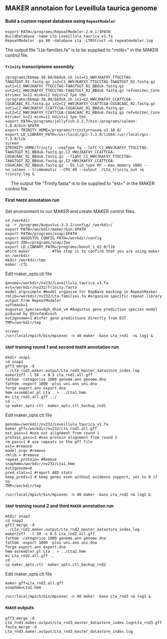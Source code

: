 ## MAKER annotaion for Leveillula taurica genome 

#### Build a custom repeat database using `RepeatModeler`

```ShellSession
export PATH=/programs/RepeatModeler-2.0.1:$PATH
BuildDatabase -name Lta Leveillula_taurica_v1.fa
RepeatModeler -pa 40 -database Lta -LTRStruct >& repeatmodeler.log
```
The output file "Lta-families.fa" is to be supplied to "rmlib=" in the MAKER control file.


#### `Trinity` transcriptome assembly

```ShellSession
/programs/bbmap-38.86/bbduk.sh in1=C1_HWVJKAFXY_TTGCCTAG-TAAGTGGT_R1.fastq.gz in2=C1_HWVJKAFXY_TTGCCTAG-TAAGTGGT_R2.fastq.gz out1=C1_HWVJKAFXY_TTGCCTAG-TAAGTGGT_R1_BBduk.fastq.gz out2=C1_HWVJKAFXY_TTGCCTAG-TAAGTGGT_R2_BBduk.fastq.gz ref=UniVec_Core ktrim=r k=21 mink=11 hdist=2 tpe tbo
/programs/bbmap-38.86/bbduk.sh in1=C2_HWVJKAFXY_CCATTCGA-CGGACAAC_R1.fastq.gz in2=C2_HWVJKAFXY_CCATTCGA-CGGACAAC_R2.fastq.gz out1=C2_HWVJKAFXY_CCATTCGA-CGGACAAC_R1_BBduk.fastq.gz out2=C2_HWVJKAFXY_CCATTCGA-CGGACAAC_R2_BBduk.fastq.gz ref=UniVec_Core ktrim=r k=21 mink=11 hdist=2 tpe tbo 
export PATH=/programs/jellyfish-2.2.7/bin:/programs/salmon-1.0.0/bin:$PATH
export TRINITY_HOME=/programs/trinityrnaseq-v2.10.0/
export LD_LIBRARY_PATH=/usr/local/gcc-7.3.0/lib64:/usr/local/gcc-7.3.0/lib
screen
$TRINITY_HOME/Trinity --seqType fq --left C1_HWVJKAFXY_TTGCCTAG-TAAGTGGT_R1_BBduk.fastq.gz,C2_HWVJKAFXY_CCATTCGA-CGGACAAC_R1_BBduk.fastq.gz --right C1_HWVJKAFXY_TTGCCTAG-TAAGTGGT_R2_BBduk.fastq.gz,C2_HWVJKAFXY_CCATTCGA-CGGACAAC_R2_BBduk.fastq.gz --SS_lib_type RF --max_memory 160G --no_salmon --trimmomatic --CPU 40 --output ./Lta_trinity_out >& trinity.log &
```
 
 The output file "Trinity.fasta" is to be supplied to "est=" in the MAKER control file.
 
#### First `MAKER` annotation run

Set environment to run MAKER and create MAKER control files.

```ShellSession
cd /workdir
cp -r /programs/Augustus-3.3.2/config/ /workdir/
export PATH=/workdir/maker/bin:$PATH
export PATH=/programs/snap:$PATH
export AUGUSTUS_CONFIG_PATH=/workdir/config
export ZOE=/programs/snap/Zoe
export LD_LIBRARY_PATH=/programs/boost_1_62_0/lib
which maker          #The step is to confirm that you are using maker on /workdir
mkdir /workdir/tmp
maker -CTL
```

Edit maker_opts.ctl file

```
genome=/workdir/nv232/Leveillula_taurica_v1.fa
est=/workdir/nv232/Trinity.fasta
model_org=simple #model organism for RepBase masking in RepeatMasker
rmlib=/workdir/nv232/Lta-families.fa #organism specific repeat library output from RepeatModeler 
softmask=1
augustus_species=Bgh_dh14_v4 #Augustus gene prediction species model prduced by @StefanKusch
est2genome=1 #infer gene predictions directly from EST
TMP=/workdir/tmp
```

```ShellSession
screen
/usr/local/mpich/bin/mpiexec -n 40 maker -base Lta_rnd1  >& log1 &
```

#### `SNAP` training round 1 and second `MAKER` annotation run

```
mkdir snap1
cd snap1
gff3_merge -d ../Lta_rnd1.maker.output/Lta_rnd1_master_datastore_index.log
maker2zff -l 50 -x 0.5 Lta_rnd1.all.gff
fathom -categorize 1000 genome.ann genome.dna
fathom -export 1000 -plus uni.ann uni.dna
forge export.ann export.dna
hmm-assembler.pl Lta . > ../Lta1.hmm
mv Lta_rnd1.all.gff ../
cd ..
cp maker_opts.ctl  maker_opts.ctl_backup_rnd1
```

Edit maker_opts.ctl file

```
genome=/workdir/nv232/Leveillula_taurica_v1.fa
maker_gff=/workdir/nv232/Lta_rnd1.all.gff
est_pass=1 #use est alignment from round 1
protein_pass=1 #use protein alignment from round 1
rm_pass=1 # use repeats in the gff file
est= #remove
model_org= #remove
rmlib = #remove
repeat_protein= #Remove
snaphmm=/workdir/nv232/Lta1.hmm
est2genome=0
pred_stats=1 #report AED stats
keep_preds=1 # keep genes even without evidence support, set to 0 if no
TMP=/workdir/tmp
```

```ShellSession
/usr/local/mpich/bin/mpiexec -n 40 maker -base Lta_rnd2 >& log2 &
```

#### `SNAP` training round 2 and third `MAKER` annotation run 

```ShellSession
mkdir snap2
cd snap2
gff3_merge -d ../Lta_rnd2.maker.output/Lta_rnd2_master_datastore_index.log
maker2zff  -l 50 -x 0.5 Lta_rnd2.all.gff
fathom -categorize 1000 genome.ann genome.dna
fathom -export 1000 -plus uni.ann uni.dna
forge export.ann export.dna
hmm-assembler.pl Lta . > ../Lta2.hmm
mv Lta_rnd2.all.gff ..
cd ..
cp maker_opts.ctl  maker_opts.ctl_backup_rnd2
```

Edit maker_opts.ctl file

``` 
maker_gff=Lta_rnd2.all.gff
snaphmm=Lta2.hmm
```

```ShellSession
/usr/local/mpich/bin/mpiexec -n 40 maker -base Lta_rnd3 >& log3 &
```

#### `MAKER` outputs
```ShellSession
gff3_merge -d Lta_rnd3.maker.output/Lta_rnd3_master_datastore_index.log>Lta_rnd3.gff
fasta_merge -d Lta_rnd3.maker.output/Lta_rnd3_master_datastore_index.log
```
